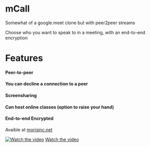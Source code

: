 # mCall
Somewhat of a google.meet clone but with peer2peer streams

Choose who you want to speak to in a meeting, with an end-to-end encryption

# Features
#### Peer-to-peer
#### You can decline a connection to a peer
#### Screensharing
#### Can host online classes (option to raise your hand)
#### End-to-end Encrypted


Avaible at <a href="https://mcall.morisinc.net/build">morisinc.net</a>
<!--img width="778" alt="Screenshot 2024-08-04 at 00 00 13" src="https://github.com/user-attachments/assets/1f196271-4096-4ffe-a607-75ce0f6dd9da"-->


[![Watch the video](https://github.com/user-attachments/assets/1f196271-4096-4ffe-a607-75ce0f6dd9da)](https://cdn.morisinc.net/2022-07-11%2020-03-14.mp4)
[Watch the video](https://cdn.morisinc.net/2022-07-11%2020-03-14.mp4)
